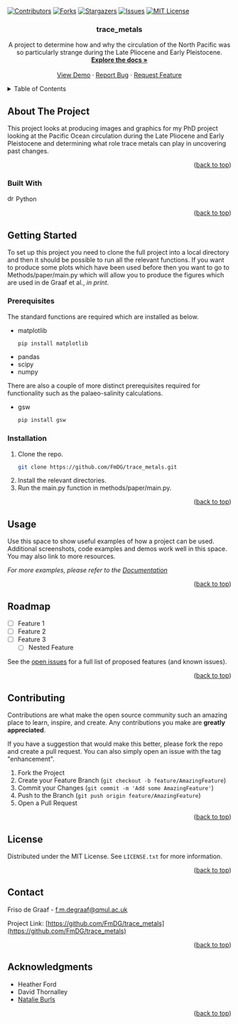 <a name="readme-top"></a>

[![Contributors][contributors-shield]][contributors-url]
[![Forks][forks-shield]][forks-url]
[![Stargazers][stars-shield]][stars-url]
[![Issues][issues-shield]][issues-url]
[![MIT License][license-shield]][license-url]

<div>
<h3 align="center">trace_metals</h3>

  <p align="center">
    A project to determine how and why the circulation of the North Pacific was so particularly strange during the Late Pliocene and Early Pleistocene.
    <br />
    <a href="https://github.com/FmDG/trace_metals"><strong>Explore the docs »</strong></a>
    <br />
    <br />
    <a href="https://github.com/FmDG/trace_metals">View Demo</a>
    ·
    <a href="https://github.com/FmDG/trace_metals/issues">Report Bug</a>
    ·
    <a href="https://github.com/FmDG/trace_metals/issues">Request Feature</a>
  </p>
</div>



<!-- TABLE OF CONTENTS -->
<details>
  <summary>Table of Contents</summary>
  <ol>
    <li>
      <a href="#about-the-project">About The Project</a>
      <ul>
        <li><a href="#built-with">Built With</a></li>
      </ul>
    </li>
    <li>
      <a href="#getting-started">Getting Started</a>
      <ul>
        <li><a href="#prerequisites">Prerequisites</a></li>
        <li><a href="#installation">Installation</a></li>
      </ul>
    </li>
    <li><a href="#usage">Usage</a></li>
    <li><a href="#roadmap">Roadmap</a></li>
    <li><a href="#contributing">Contributing</a></li>
    <li><a href="#license">License</a></li>
    <li><a href="#contact">Contact</a></li>
    <li><a href="#acknowledgments">Acknowledgments</a></li>
  </ol>
</details>



<!-- ABOUT THE PROJECT -->

## About The Project

This project looks at producing images and graphics for my PhD project looking at the Pacific Ocean circulation during
the Late Pliocene and Early Pleistocene and determining what role trace metals can play in uncovering past changes.

<p align="right">(<a href="#readme-top">back to top</a>)</p>

### Built With

<img src="https://dev.w3.org/SVG/tools/svgweb/samples/svg-files/python.svg" alt="drawing" width="15"/> Python


<p align="right">(<a href="#readme-top">back to top</a>)</p>



<!-- GETTING STARTED -->

## Getting Started

To set up this project you need to clone the full project into a local directory and then it 
should be possible to run all the relevant functions. If you want to produce some plots which
have been used before then you want to go to Methods/paper/main.py which will allow you to 
produce the figures which are used in de Graaf et al., _in print_.

### Prerequisites
The standard functions are required which are installed as below.
* matplotlib
    ```sh
    pip install matplotlib
    ```
* pandas
* scipy
* numpy

There are also a couple of more distinct prerequisites required for functionality such as
the palaeo-salinity calculations.

* gsw
    ```sh
    pip install gsw
    ```

### Installation

1. Clone the repo.
   ```sh
   git clone https://github.com/FmDG/trace_metals.git
   ```
2. Install the relevant directories.
3. Run the main.py function in methods/paper/main.py.

<p align="right">(<a href="#readme-top">back to top</a>)</p>



<!-- USAGE EXAMPLES -->

## Usage

Use this space to show useful examples of how a project can be used. Additional screenshots, code examples and demos
work well in this space. You may also link to more resources.

_For more examples, please refer to the [Documentation](https://example.com)_

<p align="right">(<a href="#readme-top">back to top</a>)</p>



<!-- ROADMAP -->

## Roadmap

- [ ] Feature 1
- [ ] Feature 2
- [ ] Feature 3
    - [ ] Nested Feature

See the [open issues](https://github.com/FmDG/trace_metals/issues) for a full list of proposed features (and known
issues).

<p align="right">(<a href="#readme-top">back to top</a>)</p>



<!-- CONTRIBUTING -->

## Contributing

Contributions are what make the open source community such an amazing place to learn, inspire, and create. Any
contributions you make are **greatly appreciated**.

If you have a suggestion that would make this better, please fork the repo and create a pull request. You can also
simply open an issue with the tag "enhancement".

1. Fork the Project
2. Create your Feature Branch (`git checkout -b feature/AmazingFeature`)
3. Commit your Changes (`git commit -m 'Add some AmazingFeature'`)
4. Push to the Branch (`git push origin feature/AmazingFeature`)
5. Open a Pull Request

<p align="right">(<a href="#readme-top">back to top</a>)</p>



<!-- LICENSE -->

## License

Distributed under the MIT License. See `LICENSE.txt` for more information.

<p align="right">(<a href="#readme-top">back to top</a>)</p>



<!-- CONTACT -->

## Contact

Friso de Graaf - f.m.degraaf@qmul.ac.uk

Project Link: [https://github.com/FmDG/trace_metals](https://github.com/FmDG/trace_metals)

<p align="right">(<a href="#readme-top">back to top</a>)</p>



<!-- ACKNOWLEDGMENTS -->

## Acknowledgments

* Heather Ford
* David Thornalley
* [Natalie Burls](https://natalieburls.com)

<p align="right">(<a href="#readme-top">back to top</a>)</p>



<!-- MARKDOWN LINKS & IMAGES -->
<!-- https://www.markdownguide.org/basic-syntax/#reference-style-links -->

[contributors-shield]: https://img.shields.io/github/contributors/FmDG/trace_metals.svg?style=for-the-badge

[contributors-url]: https://github.com/FmDG/trace_metals/graphs/contributors

[forks-shield]: https://img.shields.io/github/forks/FmDG/trace_metals.svg?style=for-the-badge

[forks-url]: https://github.com/FmDG/trace_metals/network/members

[stars-shield]: https://img.shields.io/github/stars/FmDG/trace_metals.svg?style=for-the-badge

[stars-url]: https://github.com/FmDG/trace_metals/stargazers

[issues-shield]: https://img.shields.io/github/issues/FmDG/trace_metals.svg?style=for-the-badge

[issues-url]: https://github.com/FmDG/trace_metals/issues

[license-shield]: https://img.shields.io/github/license/FmDG/trace_metals.svg?style=for-the-badge

[license-url]: https://github.com/FmDG/trace_metals/master/LICENSE.txt

[Python.com]: https://dev.w3.org/SVG/tools/svgweb/samples/svg-files/python.svg


